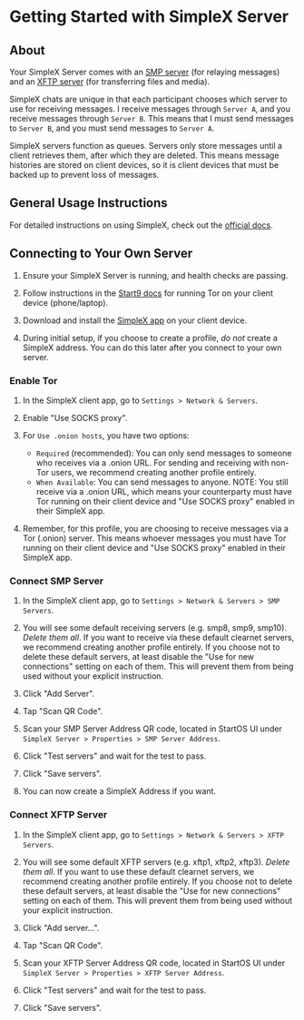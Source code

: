 # Getting Started with SimpleX Server

## About

Your SimpleX Server comes with an [SMP server](https://simplex.chat/docs/server.html) (for relaying messages) and an [XFTP server](https://simplex.chat/docs/xftp-server.html) (for transferring files and media).

SimpleX chats are unique in that each participant chooses which server to use for receiving messages. I receive messages through `Server A`, and you receive messages through `Server B`. This means that I must send messages to `Server B`, and you must send messages to `Server A`.

SimpleX servers function as queues. Servers only store messages until a client retrieves them, after which they are deleted. This means message histories are stored on client devices, so it is client devices that must be backed up to prevent loss of messages.

## General Usage Instructions

For detailed instructions on using SimpleX, check out the [official docs](https://simplex.chat/docs/guide/readme.html).

## Connecting to Your Own Server

1. Ensure your SimpleX Server is running, and health checks are passing.

1. Follow instructions in the [Start9 docs](https://docs.start9.com) for running Tor on your client device (phone/laptop).

1. Download and install the [SimpleX app](https://simplex.chat/) on your client device.

1. During initial setup, if you choose to create a profile, _do not_ create a SimpleX address. You can do this later after you connect to your own server.

### Enable Tor

1. In the SimpleX client app, go to `Settings > Network & Servers`.

1. Enable "Use SOCKS proxy".

1. For `Use .onion hosts`, you have two options:
    - `Required` (recommended): You can only send messages to someone who receives via a .onion URL. For sending and receiving with non-Tor users, we recommend creating another profile entirely.
    - `When Available`: You can send messages to anyone. NOTE: You still receive via a .onion URL, which means your counterparty must have Tor running on their client device and "Use SOCKS proxy" enabled in their SimpleX app.

1. Remember, for this profile, you are choosing to receive messages via a Tor (.onion) server. This means whoever messages you must have Tor running on their client device and "Use SOCKS proxy" enabled in their SimpleX app.

### Connect SMP Server

1. In the SimpleX client app, go to `Settings > Network & Servers > SMP Servers`.

1. You will see some default receiving servers (e.g. smp8, smp9, smp10). _Delete them all_. If you want to receive via these default clearnet servers, we recommend creating another profile entirely. If you choose not to delete these default servers, at least disable the "Use for new connections" setting on each of them. This will prevent them from being used without your explicit instruction.

1. Click "Add Server".

1. Tap "Scan QR Code".

1. Scan your SMP Server Address QR code, located in StartOS UI under `SimpleX Server > Properties > SMP Server Address`.

1. Click "Test servers" and wait for the test to pass.

1. Click "Save servers".

1. You can now create a SimpleX Address if you want.

### Connect XFTP Server

1. In the SimpleX client app, go to `Settings > Network & Servers > XFTP Servers`.

1. You will see some default XFTP servers (e.g. xftp1, xftp2, xftp3). _Delete them all_. If you want to use these default clearnet servers, we recommend creating another profile entirely. If you choose not to delete these default servers, at least disable the "Use for new connections" setting on each of them. This will prevent them from being used without your explicit instruction.

1. Click "Add server...".

1. Tap "Scan QR Code".

1. Scan your XFTP Server Address QR code, located in StartOS UI under `SimpleX Server > Properties > XFTP Server Address`.

1. Click "Test servers" and wait for the test to pass.

1. Click "Save servers".
